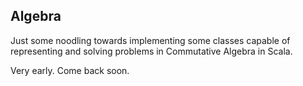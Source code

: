 ## Algebra

Just some noodling towards implementing some classes capable of representing and solving problems in Commutative Algebra in Scala.

Very early. Come back soon.

